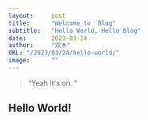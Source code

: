 ```yaml
---
layout:     post 
title:      "Welcome to  Blog"
subtitle:   "Hello World, Hello Blog"
date:       2023-03-24
author:     "双木"
URL: "/2023/03/24/hello-world/"
image:      ""
---
```


> “Yeah It's on. ”


## Hello World!
